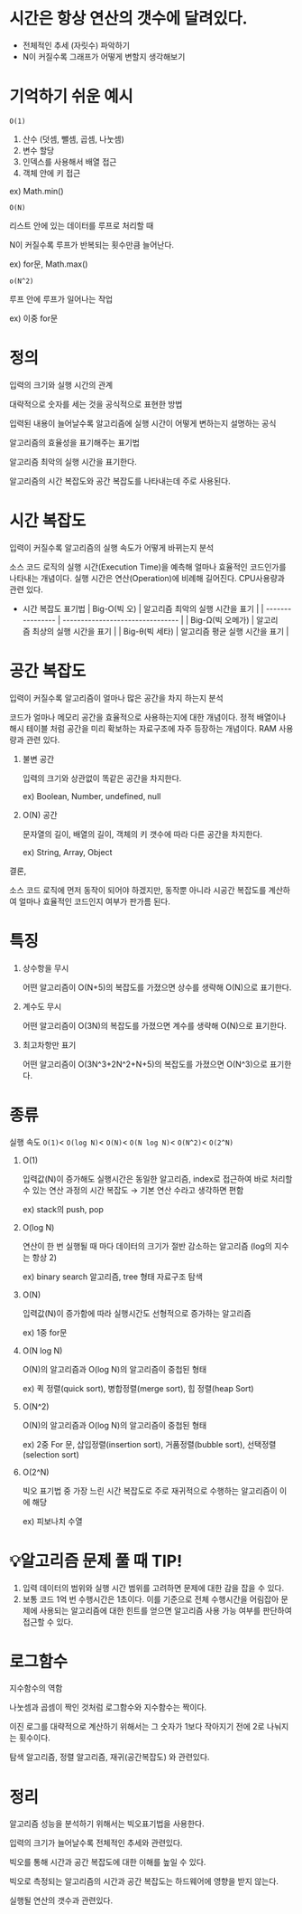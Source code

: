 # 시간은 항상 연산의 갯수에 달려있다.

- 전체적인 추세 (자릿수) 파악하기
- N이 커질수록 그래프가 어떻게 변할지 생각해보기

# 기억하기 쉬운 예시

`O(1)`

1. 산수 (덧셈, 뺄셈, 곱셈, 나눗셈)
2. 변수 할당
3. 인덱스를 사용해서 배열 접근
4. 객체 안에 키 접근

ex) Math.min()

`O(N)`

리스트 안에 있는 데이터를 루프로 처리할 때

N이 커질수록 루프가 반복되는 횟수만큼 늘어난다.

ex) for문, Math.max()

`o(N^2)`

루프 안에 루프가 일어나는 작업

ex) 이중 for문

# 정의

입력의 크기와 실행 시간의 관계

대략적으로 숫자를 세는 것을 공식적으로 표현한 방법

입력된 내용이 늘어날수록 알고리즘에 실행 시간이 어떻게 변하는지 설명하는 공식

알고리즘의 효율성을 표기해주는 표기법

알고리즘 최악의 실행 시간을 표기한다.

알고리즘의 시간 복잡도와 공간 복잡도를 나타내는데 주로 사용된다.

# 시간 복잡도

입력이 커질수록 알고리즘의 실행 속도가 어떻게 바뀌는지 분석

소스 코드 로직의 실행 시간(Execution Time)을 예측해 얼마나 효율적인 코드인가를 나타내는 개념이다. 실행 시간은 연산(Operation)에 비례해 길어진다. CPU사용량과 관련 있다.

- 시간 복잡도 표기법
  | Big-O(빅 오) | 알고리즘 최악의 실행 시간을 표기 |
  | ---------------- | -------------------------------- |
  | Big-Ω(빅 오메가) | 알고리즘 최상의 실행 시간을 표기 |
  | Big-θ(빅 세타) | 알고리즘 평균 실행 시간을 표기 |

# 공간 복잡도

입력이 커질수록 알고리즘이 얼마나 많은 공간을 차지 하는지 분석

코드가 얼마나 메모리 공간을 효율적으로 사용하는지에 대한 개념이다. 정적 배열이나 해시 테이블 처럼 공간을 미리 확보하는 자료구조에 자주 등장하는 개념이다. RAM 사용량과 관련 있다.

1. 불변 공간

   입력의 크기와 상관없이 똑같은 공간을 차지한다.

   ex) Boolean, Number, undefined, null

2. O(N) 공간

   문자열의 길이, 배열의 길이, 객체의 키 갯수에 따라 다른 공간을 차지한다.

   ex) String, Array, Object

결론,

소스 코드 로직에 먼저 동작이 되어야 하겠지만, 동작뿐 아니라 시공간 복잡도를 계산하여 얼마나 효율적인 코드인지 여부가 판가름 된다.

# 특징

1. 상수항을 무시

   어떤 알고리즘이 O(N+5)의 복잡도를 가졌으면 상수를 생략해 O(N)으로 표기한다.

2. 계수도 무시

   어떤 알고리즘이 O(3N)의 복잡도를 가졌으면 계수를 생략해 O(N)으로 표기한다.

3. 최고차항만 표기

   어떤 알고리즘이 O(3N^3+2N^2+N+5)의 복잡도를 가졌으면 O(N^3)으로 표기한다.

# 종류

실행 속도 `O(1)`< `O(log N)`< `O(N)`< `O(N log N)`< `O(N^2)`< `O(2^N)`

1. O(1)

   입력값(N)이 증가해도 실행시간은 동일한 알고리즘, index로 접근하여 바로 처리할 수 있는 연산 과정의 시간 복잡도 → 기본 연산 수라고 생각하면 편함

   ex) stack의 push, pop

2. O(log N)

   연산이 한 번 실행될 때 마다 데이터의 크기가 절반 감소하는 알고리즘 (log의 지수는 항상 2)

   ex) binary search 알고리즘, tree 형태 자료구조 탐색

3. O(N)

   입력값(N)이 증가함에 따라 실행시간도 선형적으로 증가하는 알고리즘

   ex) 1중 for문

4. O(N log N)

   O(N)의 알고리즘과 O(log N)의 알고리즘이 중첩된 형태

   ex) 퀵 정렬(quick sort), 병합정렬(merge sort), 힙 정렬(heap Sort)

5. O(N^2)

   O(N)의 알고리즘과 O(log N)의 알고리즘이 중첩된 형태

   ex) 2중 For 문, 삽입정렬(insertion sort), 거품정렬(bubble sort), 선택정렬(selection sort)

6. O(2^N)

   빅오 표기법 중 가장 느린 시간 복잡도로 주로 재귀적으로 수행하는 알고리즘이 이에 해당

   ex) 피보나치 수열

# 💡알고리즘 문제 풀 때 TIP!

1. 입력 데이터의 범위와 실행 시간 범위를 고려하면 문제에 대한 감을 잡을 수 있다.
2. 보통 코드 1억 번 수행시간은 1초이다. 이를 기준으로 전체 수행시간을 어림잡아 문제에 사용되는 알고리즘에 대한 힌트를 얻으면 알고리즘 사용 가능 여부를 판단하여 접근할 수 있다.

# 로그함수

지수함수의 역함

나눗셈과 곱셈이 짝인 것처럼 로그함수와 지수함수는 짝이다.

이진 로그를 대략적으로 계산하기 위해서는 그 숫자가 1보다 작아지기 전에 2로 나눠지는 횟수이다.

탐색 알고리즘, 정렬 알고리즘, 재귀(공간복잡도) 와 관련있다.

# 정리

알고리즘 성능을 분석하기 위해서는 빅오표기법을 사용한다.

입력의 크기가 늘어날수록 전체적인 추세와 관련있다.

빅오를 통해 시간과 공간 복잡도에 대한 이해를 높일 수 있다.

빅오로 측정되는 알고리즘의 시간과 공간 복잡도는 하드웨어에 영향을 받지 않는다.

실행될 연산의 갯수과 관련있다.
